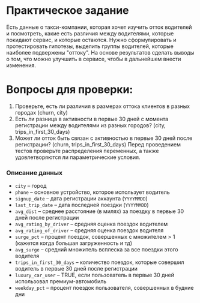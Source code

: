 # Практическое задание

Есть данные о такси-компании, которая хочет изучить отток водителей и посмотреть, какие есть различия между водителями, которые покидают сервис, и которые остаются. Нужно сформулировать и протестировать гипотезы, выделить группы водителей, которые наиболее подвержены "оттоку". На основе результатов сделать выводы о том, что можно улучшить в сервисе, чтобы в дальнейшем внести изменения.

# Вопросы для проверки:
1. Проверьте, есть ли различия в размерах оттока клиентов в разных городах (churn, city)
2. Есть ли разница в активности в первые 30 дней с момента регистрации между водителями из разных городов? (city, trips_in_first_30_days)
3. Может ли отток быть связан с активностью в первые 30 дней после регистрации? (churn, trips_in_first_30_days)
Перед проведением тестов проверьте распределения переменных, а также удовлетворяются ли параметрические условия. 


### Описание данных

- `city` – город
- `phone` – основное устройство, которое использует водитель 
- `signup_date` – дата регистрации аккаунта (`YYYYMMDD`)
- `last_trip_date` – дата последней поездки (`YYYYMMDD`)
- `avg_dist` – среднее расстояние (в милях) за поездку в первые 30 дней после регистрации
- `avg_rating_by_driver` – средняя оценка поездок водителем 
- `avg_rating_of_driver` – средняя оценка поездок водителя
- `surge_pct` – процент поездок, совершенных с множителем > 1 (кажется когда большая загруженность и тд)
- `avg_surge` – средний множитель всплеска за все поездки этого водителя
- `trips_in_first_30_days` – количество поездок, которые совершил водитель в первые 30 дней после регистрации
- `luxury_car_user` – TRUE, если пользователь в первые 30 дней использовал премиум-автомобиль
- `weekday_pct` – процент поездок пользователя, совершенных в будние дни
